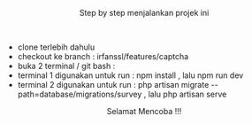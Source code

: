 <p align="center">Step by step menjalankan projek ini</p>
<br>
    <ul>
        <li>clone terlebih dahulu</li>
        <li>checkout ke branch : irfanssl/features/captcha</li>
        <li>buka 2 terminal / git bash :</li>
        <li>terminal 1 digunakan untuk run : npm install , lalu npm run dev</li>
        <li>terminal 2 digunakan untuk run : php artisan migrate --path=database/migrations/survey , lalu php artisan serve</li>
    </ul>

<p align="center">Selamat Mencoba !!!</p>
